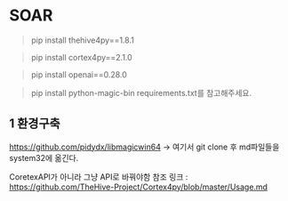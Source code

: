 # SOAR
> pip install thehive4py==1.8.1

> pip install cortex4py==2.1.0

> pip install openai==0.28.0

> pip install python-magic-bin
requirements.txt를 참고해주세요.

## 1 환경구축
https://github.com/pidydx/libmagicwin64
-> 여기서 git clone 후 md파일들을 system32에 옮긴다.

CoretexAPI가 아니라 그냥 API로 바꿔야함
참조 링크 : https://github.com/TheHive-Project/Cortex4py/blob/master/Usage.md

